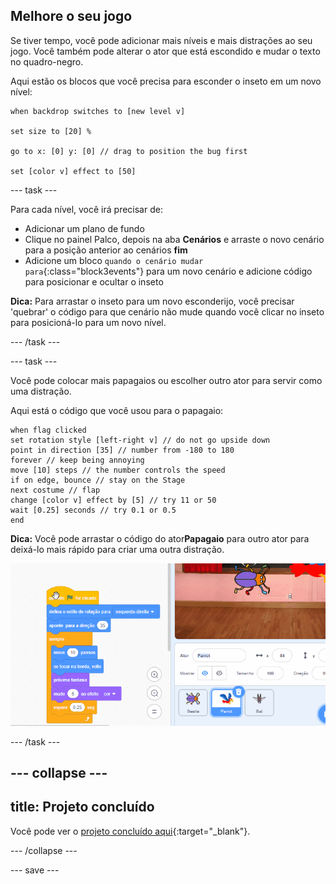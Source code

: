 ## Melhore o seu jogo

Se tiver tempo, você pode adicionar mais níveis e mais distrações ao seu jogo. Você também pode alterar o ator que está escondido e mudar o texto no quadro-negro.

Aqui estão os blocos que você precisa para esconder o inseto em um novo nível:

```blocks3
when backdrop switches to [new level v]

set size to [20] %

go to x: [0] y: [0] // drag to position the bug first

set [color v] effect to [50]
```

--- task ---

Para cada nível, você irá precisar de:
- Adicionar um plano de fundo
- Clique no painel Palco, depois na aba **Cenários** e arraste o novo cenário para a posição anterior ao cenários **fim**
- Adicione um bloco `quando o cenário mudar para`{:class="block3events"} para um novo cenário e adicione código para posicionar e ocultar o inseto

**Dica:** Para arrastar o inseto para um novo esconderijo, você precisar 'quebrar' o código para que cenário não mude quando você clicar no inseto para posicioná-lo para um novo nível.

--- /task ---

--- task ---

Você pode colocar mais papagaios ou escolher outro ator para servir como uma distração.

Aqui está o código que você usou para o papagaio:
```blocks3
when flag clicked
set rotation style [left-right v] // do not go upside down
point in direction [35] // number from -180 to 180
forever // keep being annoying
move [10] steps // the number controls the speed
if on edge, bounce // stay on the Stage
next costume // flap
change [color v] effect by [5] // try 11 or 50
wait [0.25] seconds // try 0.1 or 0.5
end
```

**Dica:** Você pode arrastar o código do ator**Papagaio** para outro ator para deixá-lo mais rápido para criar uma outra distração.

![Arrastando o código de um ator para outro sprite na lista de Atores.](images/drag-parrot-code.gif)

--- /task ---

--- collapse ---
---
title: Projeto concluído
---

Você pode ver o [projeto concluído aqui](https://scratch.mit.edu/projects/486719939/){:target="_blank"}.

--- /collapse ---

--- save ---


